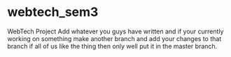 # webtech_sem3
WebTech Project
 Add whatever you guys have written and if your currently working on something make another branch and add your changes to that branch if all of us like the thing then only well put it in the master branch.
